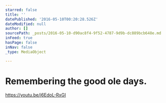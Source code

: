 ```yaml
---
starred: false
title: ''
datePublished: '2016-05-10T00:20:28.526Z'
dateModified: null
author: []
sourcePath: _posts/2016-05-10-d90ac8f4-9f52-4787-9d9b-dc889bcb648e.md
inFeed: true
hasPage: false
inNav: false
_type: MediaObject

---
```

# Remembering the good ole days. 

https://youtu.be/j6EdoL-RxGI
